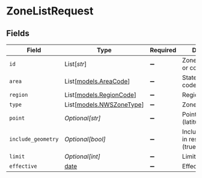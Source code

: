 # ZoneListRequest


## Fields

| Field                                                                | Type                                                                 | Required                                                             | Description                                                          |
| -------------------------------------------------------------------- | -------------------------------------------------------------------- | -------------------------------------------------------------------- | -------------------------------------------------------------------- |
| `id`                                                                 | List[*str*]                                                          | :heavy_minus_sign:                                                   | Zone ID (forecast or county)                                         |
| `area`                                                               | List[[models.AreaCode](../models/areacode.md)]                       | :heavy_minus_sign:                                                   | State/marine area code                                               |
| `region`                                                             | List[[models.RegionCode](../models/regioncode.md)]                   | :heavy_minus_sign:                                                   | Region code                                                          |
| `type`                                                               | List[[models.NWSZoneType](../models/nwszonetype.md)]                 | :heavy_minus_sign:                                                   | Zone type                                                            |
| `point`                                                              | *Optional[str]*                                                      | :heavy_minus_sign:                                                   | Point (latitude,longitude)                                           |
| `include_geometry`                                                   | *Optional[bool]*                                                     | :heavy_minus_sign:                                                   | Include geometry in results (true/false)                             |
| `limit`                                                              | *Optional[int]*                                                      | :heavy_minus_sign:                                                   | Limit                                                                |
| `effective`                                                          | [date](https://docs.python.org/3/library/datetime.html#date-objects) | :heavy_minus_sign:                                                   | Effective date/time                                                  |